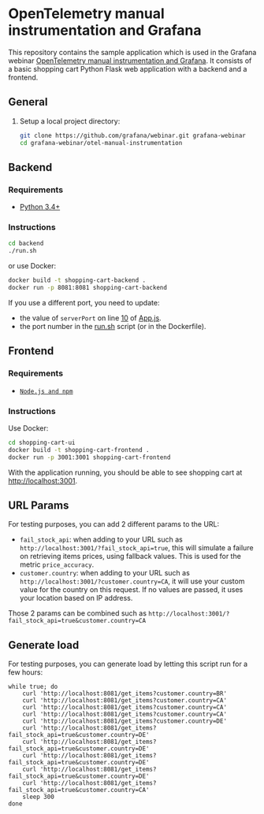 # OpenTelemetry manual instrumentation and Grafana

This repository contains the sample application which is used in the Grafana
webinar [OpenTelemetry manual instrumentation and Grafana](https://grafana.com/go/webinar/how-to-instrument-apps-with-otel-and-grafana/?pg=videos&plcmt=upcoming-webinars).
It consists of a basic shopping cart Python Flask web application with a backend and a frontend.

## General

1. Setup a local project directory:

    ```sh
    git clone https://github.com/grafana/webinar.git grafana-webinar
    cd grafana-webinar/otel-manual-instrumentation
    ```

## Backend

### Requirements

* [Python 3.4+](https://www.python.org/downloads/)

### Instructions

```sh
cd backend
./run.sh
```

or use Docker:

```sh
docker build -t shopping-cart-backend .
docker run -p 8081:8081 shopping-cart-backend
```

If you use a different port, you need to update:

- the value of `serverPort` on line [10](./shopping-cart-ui/src/App.js#L10) of [App.js](./shopping-cart-ui/src/App.js).
- the port number in the [run.sh](./backend/run.sh) script (or in the Dockerfile).

## Frontend

### Requirements

* [`Node.js and npm`](https://docs.npmjs.com/downloading-and-installing-node-js-and-npm)

### Instructions

Use Docker:

```sh
cd shopping-cart-ui
docker build -t shopping-cart-frontend .
docker run -p 3001:3001 shopping-cart-frontend
```

With the application running, you should be able to see shopping cart at [http://localhost:3001](http://localhost:3001).

## URL Params

For testing purposes, you can add 2 different params to the URL:

- `fail_stock_api`: when adding to your URL such as `http://localhost:3001/?fail_stock_api=true`, this will simulate a failure on retrieving 
items prices, using fallback values. This is used for the metric `price_accuracy`.
- `customer.country`: when adding to your URL such as `http://localhost:3001/?customer.country=CA`, it will use your custom value for the country
on this request. If no values are passed, it uses your location based on IP address.

Those 2 params can be combined such as `http://localhost:3001/?fail_stock_api=true&customer.country=CA`

## Generate load

For testing purposes, you can generate load by letting this script run for a few hours:

```
while true; do
    curl 'http://localhost:8081/get_items?customer.country=BR'
    curl 'http://localhost:8081/get_items?customer.country=CA'
    curl 'http://localhost:8081/get_items?customer.country=CA'
    curl 'http://localhost:8081/get_items?customer.country=CA'
    curl 'http://localhost:8081/get_items?customer.country=DE'
    curl 'http://localhost:8081/get_items?fail_stock_api=true&customer.country=DE'
    curl 'http://localhost:8081/get_items?fail_stock_api=true&customer.country=DE'
    curl 'http://localhost:8081/get_items?fail_stock_api=true&customer.country=DE'
    curl 'http://localhost:8081/get_items?fail_stock_api=true&customer.country=DE'
    curl 'http://localhost:8081/get_items?fail_stock_api=true&customer.country=CA'
    sleep 300
done
```

